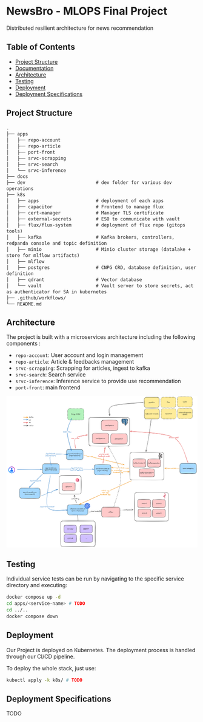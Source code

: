 # NewsBro - MLOPS Final Project

Distributed resilient architecture for news recommendation

## Table of Contents
- [Project Structure](#project-structure)
- [Documentation](#documentation)
- [Architecture](#architecture)
- [Testing](#testing)
- [Deployment](#deployment)
- [Deployment Specifications](#deployment-specifications)

## Project Structure

```
.
├── apps
│   ├── repo-account
│   ├── repo-article
│   ├── port-front
│   ├── srvc-scrapping
│   ├── srvc-search
│   └── srvc-inference
├── docs
├── dev                          # dev folder for various dev operations
├── k8s
│   ├── apps                     # deployment of each apps
│   ├── capacitor                # Frontend to manage flux
│   ├── cert-manager             # Manager TLS certificate
│   ├── external-secrets         # ESO to communicate with vault
│   ├── flux/flux-system         # deployment of flux repo (gitops tools)
│   ├── kafka                    # Kafka brokers, controllers, redpanda console and topic definition
│   ├── minio                    # Minio cluster storage (datalake + store for mlflow artifacts)
│   ├── mlflow
│   ├── postgres                 # CNPG CRD, database definition, user definition
│   ├── qdrant                   # Vector database
│   └── vault                    # Vault server to store secrets, act as authenticator for SA in kubernetes
├── .github/workflows/
└── README.md
```

## Architecture

The project is built with a microservices architecture including the following components :

- `repo-account`: User account and login management
- `repo-article`: Article & feedbacks management
- `srvc-scrapping`: Scrapping for articles, ingest to kafka
- `srvc-search`: Search service
- `srvc-inference`: Inference service to provide use recommendation
- `port-front`: main frontend

![Architecture Diagram](docs/archi/archi_v1.0.png)

## Testing

Individual service tests can be run by navigating to the specific service directory and executing:

```bash
docker compose up -d
cd apps/<service-name> # TODO
cd ../..
docker compose down
```

## Deployment

Our Project is deployed on Kubernetes. The deployment process is handled through our CI/CD pipeline.

To deploy the whole stack, just use:

```bash
kubectl apply -k k8s/ # TODO
```

## Deployment Specifications

TODO

